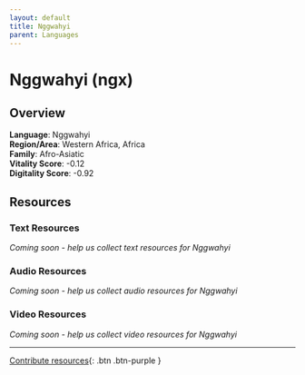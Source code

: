 ```yaml
---
layout: default
title: Nggwahyi
parent: Languages
---
```


# Nggwahyi (ngx)

## Overview

**Language**: Nggwahyi  
**Region/Area**: Western Africa, Africa  
**Family**: Afro-Asiatic  
**Vitality Score**: -0.12  
**Digitality Score**: -0.92  

## Resources

### Text Resources
*Coming soon - help us collect text resources for Nggwahyi*

### Audio Resources
*Coming soon - help us collect audio resources for Nggwahyi*

### Video Resources
*Coming soon - help us collect video resources for Nggwahyi*

---

[Contribute resources](https://fairtrain.github.io/){: .btn .btn-purple }
